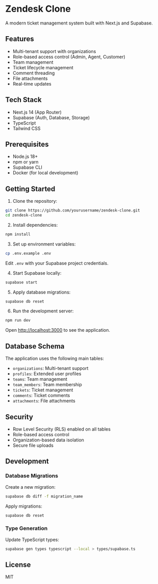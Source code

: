 # Zendesk Clone

A modern ticket management system built with Next.js and Supabase.

## Features

- Multi-tenant support with organizations
- Role-based access control (Admin, Agent, Customer)
- Team management
- Ticket lifecycle management
- Comment threading
- File attachments
- Real-time updates

## Tech Stack

- Next.js 14 (App Router)
- Supabase (Auth, Database, Storage)
- TypeScript
- Tailwind CSS

## Prerequisites

- Node.js 18+
- npm or yarn
- Supabase CLI
- Docker (for local development)

## Getting Started

1. Clone the repository:
```bash
git clone https://github.com/yourusername/zendesk-clone.git
cd zendesk-clone
```

2. Install dependencies:
```bash
npm install
```

3. Set up environment variables:
```bash
cp .env.example .env
```
Edit `.env` with your Supabase project credentials.

4. Start Supabase locally:
```bash
supabase start
```

5. Apply database migrations:
```bash
supabase db reset
```

6. Run the development server:
```bash
npm run dev
```

Open [http://localhost:3000](http://localhost:3000) to see the application.

## Database Schema

The application uses the following main tables:

- `organizations`: Multi-tenant support
- `profiles`: Extended user profiles
- `teams`: Team management
- `team_members`: Team membership
- `tickets`: Ticket management
- `comments`: Ticket comments
- `attachments`: File attachments

## Security

- Row Level Security (RLS) enabled on all tables
- Role-based access control
- Organization-based data isolation
- Secure file uploads

## Development

### Database Migrations

Create a new migration:
```bash
supabase db diff -f migration_name
```

Apply migrations:
```bash
supabase db reset
```

### Type Generation

Update TypeScript types:
```bash
supabase gen types typescript --local > types/supabase.ts
```

## License

MIT 